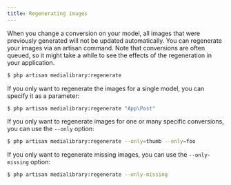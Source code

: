 ```yaml
---
title: Regenerating images
---
```


When you change a conversion on your model, all images that were previously generated will not be updated automatically. You can regenerate your images via an artisan command. Note that conversions are often queued, so it might take a while to see the effects of the regeneration in your application.

```bash
$ php artisan medialibrary:regenerate
```

If you only want to regenerate the images for a single model, you can specify it as a parameter:

```bash
$ php artisan medialibrary:regenerate "App\Post"
```

If you only want to regenerate images for one or many specific conversions, you can use the `--only` option:

```bash
$ php artisan medialibrary:regenerate --only=thumb --only=foo
```

If you only want to regenerate missing images, you can use the `--only-missing` option:

```bash
$ php artisan medialibrary:regenerate --only-missing
```
